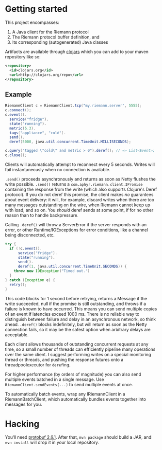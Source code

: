 # Getting started

This project encompasses:

1. A Java client for the Riemann protocol
2. The Riemann protocol buffer definition, and
3. Its corresponding (autogenerated) Java classes
 
Artifacts are available through
[clojars](https://clojars.org/com.aphyr/riemann-java-client) which you can add
to your maven repository like so:

```xml
<repository>
  <id>clojars.org</id>
  <url>http://clojars.org/repo</url>
</repository>
```

## Example

``` java
RiemannClient c = RiemannClient.tcp("my.riemann.server", 5555);
c.connect();
c.event().
  service("fridge").
  state("running").
  metric(5.3).
  tags("appliance", "cold").
  send().
  deref(5000, java.util.concurrent.TimeUnit.MILLISECONDS);

c.query("tagged \"cold\" and metric > 0").deref(); // => List<Event>;
c.close();
```

Clients will automatically attempt to reconnect every 5 seconds. Writes will
fail instantaneously when no connection is available.

`.send()` proceeds asynchronously and returns as soon as Netty flushes the
write possible. `.send()` returns a `com.aphyr.riemann.client.IPromise`
containing the response from the write (which also supports Clojure's Deref
protocol). If you do not deref this promise, the client makes *no* guarantees
about event delivery: it will, for example, discard writes when there are too
many messages outstanding on the wire, when Riemann cannot keep up with load,
and so on. You *should* deref sends at some point, if for no other reason than to handle backpressure.

Calling `.deref()` will throw a ServerError if the server responds with an
error, or other Runtime/IOExceptions for error conditions, like a channel being
disconnected, etc.

```java
try {
  if (!c.event().
      service("fridge").
      state("running").
      send().
      deref(1, java.util.concurrent.TimeUnit.SECONDS)) {
    throw new IOException("Timed out.")
  }
} catch (Exception e) {
  retry();
}
```

This code blocks for 1 second before retrying, returns a Message if the write
succeeded, null if the promise is still outstanding, and throws if a failure is
known to have occurred. This means you can send multiple copies of an event if
latencies exceed 1000 ms. There is no reliable way to distinguish between
failure and delay in an asynchronous network, so think ahead. `.deref()` blocks
indefinitely, but will return as soon as the Netty connection fails, so it may
be the safest option when arbitrary delays are acceptable.

Each client allows thousands of outstanding concurrent requests at any time, so
a small number of threads can efficiently pipeline many operations over the
same client. I suggest performing writes on a special monitoring thread or
threads, and pushing the response futures onto a threadpoolexecutor for
`deref`ing.

For higher performance (by orders of magnitude) you can also send multiple
events batched in a single message. Use `RiemannClient.sendEvents(...)` to send
multiple events at once.

To automatically batch events, wrap any IRiemannClient in a RiemannBatchClient,
which automatically bundles events together into messages for you.

# Hacking

You'll need [protobuf 2.6.1](https://github.com/google/protobuf). After that, `mvn package` should build a JAR, and `mvn install` will drop it in your local repository.
